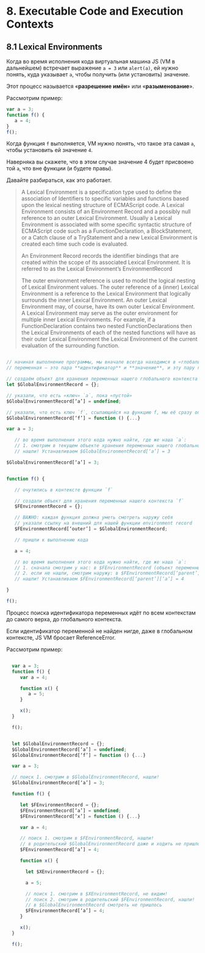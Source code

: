 # 8. Executable Code and Execution Contexts

## 8.1 Lexical Environments

Когда во время исполнения кода виртуальная машина JS (VM в дальнейшем) встречает выражение `a = 3` или `alert(a)`, ей нужно понять, куда указывает `a`, чтобы получить (или установить) значение.

Этот процесс называется «**разрешение имён**» или «**разыменование**».

Рассмотрим пример:

```javascript
var a = 3;
function f() {
   a = 4;
}
f();
```
Когда функция `f` выполняется, VM нужно понять, что такое эта самая `a`, чтобы установить ей значение `4`.

Наверняка вы скажете, что в этом случае значение 4 будет присвоено той `a`, что вне функции (и будете правы).

Давайте разбираться, как это работает.

> A Lexical Environment is a specification type used to define the association of Identifiers to specific variables and functions based upon the lexical nesting structure of ECMAScript code. A Lexical Environment consists of an Environment Record and a possibly null reference to an outer Lexical Environment. Usually a Lexical Environment is associated with some specific syntactic structure of ECMAScript code such as a FunctionDeclaration, a BlockStatement, or a Catch clause of a TryStatement and a new Lexical Environment is created each time such code is evaluated.
>
> An Environment Record records the identifier bindings that are created within the scope of its associated Lexical Environment. It is referred to as the Lexical Environment’s EnvironmentRecord
>
> The outer environment reference is used to model the logical nesting of Lexical Environment values. The outer reference of a (inner) Lexical Environment is a reference to the Lexical Environment that logically surrounds the inner Lexical Environment. An outer Lexical Environment may, of course, have its own outer Lexical Environment. A Lexical Environment may serve as the outer environment for multiple inner Lexical Environments. For example, if a FunctionDeclaration contains two nested FunctionDeclarations then the Lexical Environments of each of the nested functions will have as their outer Lexical Environment the Lexical Environment of the current evaluation of the surrounding function.


```javascript

// начиная выполнение программы, мы вначале всегда находимся в «глобальном контексте»
// переменная — это пара **идентификатор** и **значение**, и эту пару где-то нужно хранить.

// создаём объект для хранения переменных нашего глобального контекста
let $GlobalEnvironmentRecord = {};

// указали, что есть «ключ» `a`, пока «пустой»
$GlobalEnvironmentRecord[‘a’] = undefined;

// указали, что есть ключ `f`, ссылающийся на функцию f, мы её сразу определяем
$GlobalEnvironmentRecord[‘f’] = function () {...}

var a = 3;

   // во время выполнения этого кода нужно найти, где же наша `a`:
   // 1. смотрим в текущем объекте хранения переменных нашего глобального контекста $GlobalEnvironmentRecord
   // нашли! Устанавливаем $GlobalEnvironmentRecord[‘a’] = 3

$GlobalEnvironmentRecord[‘a’] = 3;


function f() {

   // очутились в контексте функции `f`

   // создали объект для хранения переменных нашего контекста `f`
   $FEnvironmentRecord = {};

   // ВАЖНО: каждая функция должна уметь смотреть наружу себя
   // указали ссылку на внешний для нашей функции environment record
   $FEnvironmentRecord[‘outer’] = $GlobalEnvironmentRecord;

   // пришли к выполнению кода

   a = 4;

   // во время выполнения этого кода нужно найти, где же наша `a`:
   // 1. сначала смотрим у нас: в $FEnvironmentRecord (объект переменных нашего контекста)
   // 2. если не нашли, смотрим наружу: в $FEnvironmentRecord[‘parent’]
   // нашли! Устанавливаем $FEnvironmentRecord[‘parent’][‘a’] = 4

}

f();

```

Процесс поиска идентификатора переменных идёт по всем контекстам до самого верха, до глобального контекста.

Если идентификатор переменной не найден нигде, даже в глобальном контексте, JS VM бросает ReferenceError.

Рассмотрим пример:

```javascript

  var a = 3;
  function f() {
     var a = 4;

     function x() {
        a = 5;
     }

     x();
  }

  f();
```


```javascript

  let $GlobalEnvironmentRecord = {};
  $GlobalEnvironmentRecord[‘a’] = undefined;
  $GlobalEnvironmentRecord[‘f’] = function () {...}

  var a = 3;

  // поиск 1. смотрим в $GlobalEnvironmentRecord, нашли!
  $GlobalEnvironmentRecord[‘a’] = 3;

  function f() {

     let $FEnvironmentRecord = {};
     $FEnvironmentRecord[‘a’] = undefined;
     $FEnvironmentRecord[‘x’] = function () {...}

     var a = 4;

     // поиск 1. смотрим в $FEnvironmentRecord, нашли!
     // в родительский $GlobalEnvironmentRecord даже и ходить не пришлось
     $FEnvironmentRecord[‘a’] = 4;

     function x() {

       let $XEnvironmentRecord = {};

       a = 5;

       // поиск 1. смотрим в $XEnvironmentRecord, не видим!
       // поиск 2. смотрим в родительский $FEnvironmentRecord, нашли!
       // в $GlobalEnvironmentRecord смотреть не пришлось
       $FEnvironmentRecord[‘a’] = 4;
     }

     x();
  }

  f();

```

